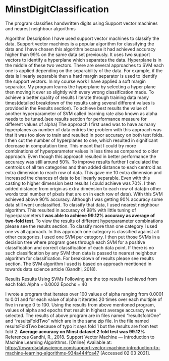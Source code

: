 # MinstDigitClassification
The program classifies handwritten digits using Support vector machines and nearest neighbour algorithms

Algorithm Description
I have used support vector machines to classify the data. Support vector machines is a popular algorithm for classifying the data and I have chosen this algorithm because it had achieved accuracy higher than 99% on the same data set previously. It uses two support vectors to identify a hyperplane which separates the data. Hyperplane is in the middle of these two vectors. There are several approaches to SVM each one is applied depending on the separability of the data. For example, if the data is linearly separable then a hard margin separator is used to identify the support vectors.
In my course work I have applied a soft margin separator. My program learns the hyperplane by selecting a hyper plane then moving it ever so slightly with every wrong classification made. To achieve a better quality of results I iterate through training data many times(detailed breakdown of the results using several different values is provided in the Results section). To achieve best results the value of another hyperparameter of SVM called learning rate also known as alpha needs to be tuned.(see results section for performance measure for different values of alpha)
The approach I first used was to have as many hyperplanes as number of data entries the problem with this approach was that it was too slow to train and resulted in poor accuracy on both test folds.
I then cut the number of hyperplanes to one, which resulted in significant decrease in computation time. This meant that I could try more combinations of hyperparameter values in less time as compared to older approach. Even though this approach resulted in better performance the accuracy was still around 50%.
To improve results further I calculated the centroids of all ten categories and then added distance to each centroid as extra dimension to reach row of data. This gave me 10 extra dimension and increased the chances of data to be linearly separable. Even with this casting to higher dimension best results I could achieve was 70%. I then added distance from origin as extra dimension to each row of data(in other words total number of pixels that are on in each row of data). With this SVM achieved above 90% accuracy.
Although I was getting 90% accuracy some data still went unclassified. To classify that data, I used nearest neighbour algorithm. This resulted in accuracy of 98% with little tuning of hyperparameters **I was able to achieve 99.12% accuracy as average of two-fold test**. To view the results of different hyperparameter combinations please see the results section.
To classify more than one category I used one vs all approach. In this approach one category is classified against all other categories. I used one SVM per category. I then put those SVMs in a decision tree where program goes through each SVM for a positive classification and correct classification of each data point. If there is no such classification by any SVM then data is passed to nearest neighbour algorithm for classification. For breakdown of results please see results section.
The SVM algorithm I used is based on approach mentioned in towards data science article (Gandhi, 2018).

Results 
Results Using SVMs
Following are the top results I achieved from each fold:
Alpha = 0.0002
Epochs = 40
 
 
I wrote a program that iterates over 100 values of alpha ranging from 0.0001 to 0.01 and for each value of alpha it iterates 20 times over each multiple of five in range 0 to 100. Using the results from above mentioned program, values of alpha and epochs that result in highest average accuracy were selected. The results of above program are in files named “resultsfoldOne” and “resultsFoldTwo” which are in the same zip file. In the file named resultsFoldTwo because of typo it says fold 1 but the results are from test fold 2.
**Average accuracy on Minst dataset 2 fold test was 99.12%**
References
Gandhi, R., 2018. Support Vector Machine — Introduction to Machine Learning Algorithms. [Online] 
Available at: https://towardsdatascience.com/support-vector-machine-introduction-to-machine-learning-algorithms-934a444fca47
[Accessed 02 03 2021].


 

